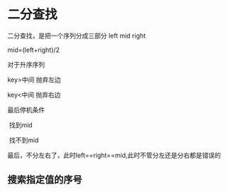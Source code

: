 # 二分查找

二分查找，是把一个序列分成三部分 left mid right

mid=(left+right)/2

对于升序序列

key>中间 抛弃左边

key<中间 抛弃右边

最后停机条件

​	找到mid

​	找不到mid

​		最后，不分左右了，此时left==right==mid,此时不管分左还是分右都是错误的

## 搜索指定值的序号